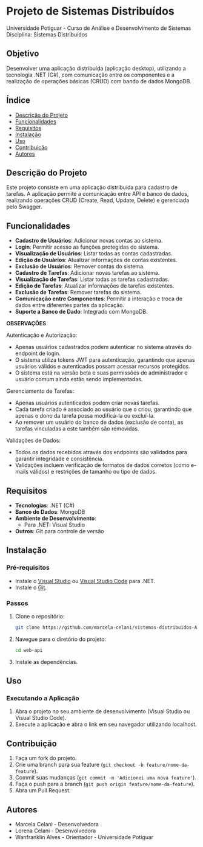 # Projeto de Sistemas Distribuídos
Universidade Potiguar - Curso de Análise e Desenvolvimento de Sistemas  
Disciplina: Sistemas Distribuídos

## Objetivo
Desenvolver uma aplicação distribuída (aplicação desktop), utilizando a tecnologia .NET (C#), com comunicação entre os componentes e a realização de operações básicas (CRUD) com bando de dados MongoDB.

## Índice
- [Descrição do Projeto](#descrição-do-projeto)
- [Funcionalidades](#funcionalidades)
- [Requisitos](#requisitos)
- [Instalação](#instalação)
- [Uso](#uso)
- [Contribuição](#contribuição)
- [Autores](#autores)

## Descrição do Projeto
Este projeto consiste em uma aplicação distribuída para cadastro de tarefas. A aplicação permite a comunicação entre API e banco de dados, realizando operações CRUD (Create, Read, Update, Delete) e gerenciada pelo Swagger.

## Funcionalidades
- **Cadastro de Usuários**: Adicionar novas contas ao sistema.
- **Login**: Permitir acesso as funções protegidas do sistema.
- **Visualização de Usuários**: Listar todas as contas cadastradas.
- **Edição de Usuários**: Atualizar informações de contas existentes.
- **Exclusão de Usuários**: Remover contas do sistema.
- **Cadastro de Tarefas**: Adicionar novas tarefas ao sistema.
- **Visualização de Tarefas**: Listar todas as tarefas cadastradas.
- **Edição de Tarefas**: Atualizar informações de tarefas existentes.
- **Exclusão de Tarefas**: Remover tarefas do sistema.
- **Comunicação entre Componentes**: Permitir a interação e troca de dados entre diferentes partes da aplicação.
- **Suporte a Banco de Dado**: Integrado com MongoDB.

**OBSERVAÇÕES**

Autenticação e Autorização:

- Apenas usuários cadastrados podem autenticar no sistema através do endpoint de login.
- O sistema utiliza tokens JWT para autenticação, garantindo que apenas usuários válidos e autenticados possam acessar recursos protegidos.
- O sistema está na versão beta e suas permissões de administrador e usuário comum ainda estão sendo implementadas.

Gerenciamento de Tarefas:

- Apenas usuários autenticados podem criar novas tarefas.
- Cada tarefa criado é associado ao usuário que o criou, garantindo que apenas o dono da tarefa possa modificá-la ou excluí-la.
- Ao remover um usuário do banco de dados (exclusão de conta), as tarefas vinculadas a este também são removidas.
  
Validações de Dados:

- Todos os dados recebidos através dos endpoints são validados para garantir integridade e consistência.
- Validações incluem verificação de formatos de dados corretos (como e-mails válidos) e restrições de tamanho ou tipo de dados.

## Requisitos
- **Tecnologias**: .NET (C#)
- **Banco de Dados**: MongoDB
- **Ambiente de Desenvolvimento**:
  - Para .NET: Visual Studio
- **Outros**: Git para controle de versão

## Instalação

### Pré-requisitos
- Instale o [Visual Studio](https://visualstudio.microsoft.com/) ou [Visual Studio Code](https://code.visualstudio.com/) para .NET.
- Instale o [Git](https://git-scm.com/).

### Passos
1. Clone o repositório:
    ```bash
    git clone https://github.com/marcela-celani/sistemas-distribuidos-A3.git
    ```
2. Navegue para o diretório do projeto:
    ```bash
    cd web-api
    ```
3. Instale as dependências.

## Uso

### Executando a Aplicação
1. Abra o projeto no seu ambiente de desenvolvimento (Visual Studio ou Visual Studio Code).
2. Execute a aplicação e abra o link em seu navegador utilizando localhost.

## Contribuição
1. Faça um fork do projeto.
2. Crie uma branch para sua feature (`git checkout -b feature/nome-da-feature`).
3. Commit suas mudanças (`git commit -m 'Adicionei uma nova feature'`).
4. Faça o push para a branch (`git push origin feature/nome-da-feature`).
5. Abra um Pull Request.

## Autores
- Marcela Celani - Desenvolvedora
- Lorena Celani - Desenvolvedora
- Wanfranklin Alves - Orientador - Universidade Potiguar
